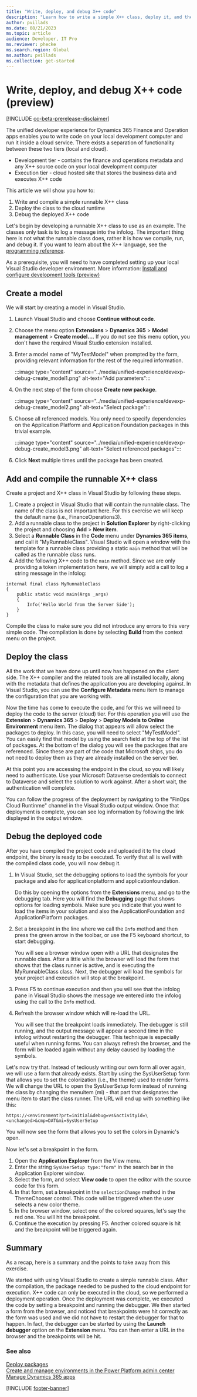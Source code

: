 ```yaml
---
title: "Write, deploy, and debug X++ code"
description: "Learn how to write a simple X++ class, deploy it, and then debug it in the unified developer experience."
author: pvillads
ms.date: 08/21/2023
ms.topic: article
audience: Developer, IT Pro
ms.reviewer: phecke
ms.search.region: Global
ms.author: pvillads
ms.collection: get-started
---
```


# Write, deploy, and debug X++ code (preview)

[!INCLUDE [cc-beta-prerelease-disclaimer](../../includes/cc-beta-prerelease-disclaimer.md)]

The unified developer experience for Dynamics 365 Finance and Operation apps enables you to write code on your local development computer and run it inside a cloud service. There exists a separation of functionality between these two tiers (local and cloud).

 - Development tier - contains the finance and operations metadata and any X++ source code on your local development computer
 - Execution tier - cloud hosted site that stores the business data and executes X++ code

This article we will show you how to:
1. Write and compile a simple runnable X++ class
2. Deploy the class to the cloud runtime
3. Debug the deployed X++ code

Let's begin by developing a runnable X++ class to use as an example. The classes only task is to log a message into the infolog<!--what is this?-->. The important thing here is not what the runnable class does, rather it is how we compile, run, and debug it. If you want to learn about the X++ language, see the [programming reference](/dynamics365/fin-ops-core/dev-itpro/dev-ref/xpp-language-reference).

As a prerequisite, you will need to have completed setting up your local Visual Studio developer environment. More information: [Install and configure development tools (preview)](install-config-tools.md)

## Create a model

We will start by creating a model in Visual Studio.

1. Launch Visual Studio and choose **Continue without code**.
1. Choose the menu option **Extensions** > **Dynamics 365** > **Model management** > **Create model...**. If you do not see this menu option, you don't have the required Visual Studio extension installed.
1. Enter a model name of "MyTestModel" when prompted by the form, providing relevant information for the rest of the required information.

    :::image type="content" source="../media/unified-experience/devexp-debug-create_model1.png" alt-text="Add parameters":::

1. On the next step of the form choose **Create new package**.

    :::image type="content" source="../media/unified-experience/devexp-debug-create_model2.png" alt-text="Select package":::

1. Choose all referenced models. You only need to specify dependencies on the Application Platform and Application Foundation packages in this trivial example.

    :::image type="content" source="../media/unified-experience/devexp-debug-create_model3.png" alt-text="Select referenced packages":::

1. Click **Next** multiple times until the package has been created.

## Add and compile the runnable X++ class

Create a project and X++ class in Visual Studio by following these steps.

1. Create a project in Visual Studio that will contain the runnable class. The name of the class is not important here. For this exercise we will keep the default name (i.e., FinanceOperations3).
1. Add a runnable class to the project in **Solution Explorer** by right-clicking the project and choosing **Add** > **New item**. 
1. Select a **Runnable Class** in the **Code** menu under **Dynamics 365 items**, and call it "MyRunnableClass". Visual Studio will open a window with the template for a runnable class providing a static `main` method that will be called as the runnable class runs.
1. Add the following X++ code to the `main` method. Since we are only providing a token implementation here, we will simply add a call to log a string message in the infolog:

```xpp
internal final class MyRunnableClass
{
    public static void main(Args _args)
    {
        Info('Hello World from the Server Side');
    }
}
``````

Compile the class to make sure you did not introduce any errors to this very simple code. The compilation is done by selecting **Build** from the context menu on the project.

## Deploy the class

All the work that we have done up until now has happened on the client side. The X++ compiler and the related tools are all installed locally, along with the metadata that defines the application you are developing against. In Visual Studio, you can use the **Configure Metadata** menu item to manage the configuration that you are working with.

Now the time has come to execute the code, and for this we will need to deploy the code to the server (cloud) tier. For this operation you will use the **Extension** > **Dynamics 365** > **Deploy** > **Deploy Models to Online Environment** menu item. The dialog that appears will allow select the packages to deploy. In this case, you will need to select "MyTestModel". You can easily find that model by using the search field at the top of the list of packages. At the bottom of the dialog you will see the packages that are referenced. Since these are part of the code that Microsoft ships, you do not need to deploy them as they are already installed on the server tier.

At this point you are accessing the endpoint in the cloud, so you will likely need to authenticate. Use your Microsoft Dataverse credentials to connect to Dataverse and select the solution to work against. After a short wait, the authentication will complete.

You can follow the progress of the deployment by navigating  to the "FinOps Cloud Runtinme" channel in the Visual Studio output window. Once that deployment is complete, you can see log information by following the link displayed in the output window.

## Debug the deployed code

After you have compiled the project code and uploaded it to the cloud endpoint, the binary is ready to be executed. To verify that all is well with the compiled class code, you will now debug it.

1. In Visual Studio, set the debugging options to load the symbols for your package and also for applicationplatform and applicationfoundation.

    Do this by opening the options from the **Extensions** menu, and go to the debugging tab. Here you will find the **Debugging** page that shows options for loading symbols. Make sure you indicate that you want to load the items in your solution and also the ApplicationFoundation and ApplicationPlatform packages.

1. Set a breakpoint in the line where we call the `Info` method and then press the green arrow in the toolbar, or use the F5 keyboard shortcut, to start debugging.

    You will see a browser window open with a URL that designates the runnable class. After a little while the browser will load the form that shows that the class runner is active, and is executing the MyRunnableClass class. Next, the debugger will load the symbols for your project and execution will stop at the breakpoint.

1. Press F5 to continue execution and then you will see that the infolog pane in Visual Studio shows the message we entered into the infolog using the call to the `Info` method.

1. Refresh the browser window which will re-load the URL.

    You will see that the breakpoint loads immediately. The debugger is still running, and the output message will appear a second time in the infolog without restarting the debugger. This technique is especially useful when running forms. You can always refresh the browser, and the form will be loaded again without any delay caused by loading the symbols.

Let's now try that. Instead of tediously writing our own form all over again, we will use a form that already exists. Start by using the SysUserSetup form that allows you to set the colorization (i.e., the theme) used to render forms. We will change the URL to open the SysUserSetup form instead of running the class by changing the menuitem (mi) - that part that designates the menu item to start the class runner. The URL will end up with something like this:

`https://<environment?prt=initial&debug=vs&activityid=\<unchanged>&cmp=DAT&mi=SysUserSetup`

You will now see the form that allows you to set the colors in Dynamic's open. <!--What are you meaning here-->

Now let's set a breakpoint in the form.

1. Open the **Application Explorer** from the View menu.
1. Enter the string `SysUserSetup type:"form"` in the search bar in the Application Explorer window.
1. Select the form, and select **View code** to open the editor with the source code for this form.
1. In that form, set a breakpoint in the `selectionChange` method in the ThemeChooser control. This code will be triggered when the user selects a new color theme.
1. In the browser window, select one of the colored squares, let's say the red one. You will hit the breakpoint.
1. Continue the execution by pressing F5. Another colored square is hit and the breakpoint will be triggered again.

## Summary

As a recap, here is a summary and the points to take away from this exercise.

We started with using Visual Studio to create a simple runnable class. After the compilation, the package needed to be pushed to the cloud endpoint for execution. X++ code can only be executed in the cloud, so we performed a deployment operation. Once the deployment was complete, we executed the code by setting a breakpoint and running the debugger. We then started a form from the browser, and noticed that breakpoints were hit correctly as the form was used and we did not have to restart the debugger for that to happen. In fact, the debugger can be started by using the **Launch debugger** option on the **Extension** menu. You can then enter a URL in the browser and the breakpoints will be hit.

### See also

[Deploy packages](deploy-packages.md)  
[Create and manage environments in the Power Platform admin center](/power-platform/admin/create-environment)  
[Manage Dynamics 365 apps](/power-platform/admin/manage-apps)

[!INCLUDE [footer-banner](../../includes/footer-banner.md)]